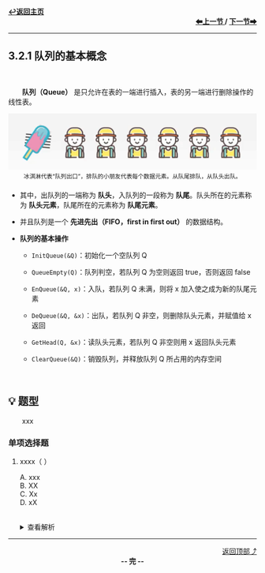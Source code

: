 <a name="top"></a>
<div align="left">
    <a href="/README.md"><b>↩返回主页</b></a>
</div>
<div align="right">
    <b>
    <a href="../3.1%20栈/3.1.3%20栈的链式存储结构.md">⬅上一节 </a>
    /
    <a href="3.2.2%20队列的顺序存储结构.md"> 下一节➡</a>
    </b>
</div>
<hr>

## 3.2.1 队列的基本概念

<br>

&emsp;&emsp;**队列（Queue）** 是只允许在表的一端进行插入，表的另一端进行删除操作的线性表。

<div align="center">
    <img src="/pics/3/3.2.1(1).png" width=800><br>
    <sup>冰淇淋代表“队列出口”，排队的小朋友代表每个数据元素。从队尾排队，从队头出队。</sup>
</div>

+ 其中，出队列的一端称为 **队头**，入队列的一段称为 **队尾**。队头所在的元素称为 **队头元素**，队尾所在的元素称为 **队尾元素**。

+ 并且队列是一个 **先进先出（FIFO，first in first out）** 的数据结构。

+ **队列的基本操作**

    + `InitQueue(&Q)`：初始化一个空队列 Q

    + `QueueEmpty(Q)`：队列判空，若队列 Q 为空则返回 true，否则返回 false

    + `EnQueue(&Q, x)`：入队，若队列 Q 未满，则将 x 加入使之成为新的队尾元素

    + `DeQueue(&Q, &x)`：出队，若队列 Q 非空，则删除队头元素，并赋值给 x 返回

    + `GetHead(Q, &x)`：读队头元素，若队列 Q 非空则用 x 返回队头元素

    + `ClearQueue(&Q)`：销毁队列，并释放队列 Q 所占用的内存空间

<br>

## 💡 题型

&emsp;&emsp;xxx

### 单项选择题

1. xxxx（ ）

    A. xxx<br>
    B. XX<br>
    C. Xx<br>
    D. xX<br><br>
    <details>
    <summary>查看解析</summary>
    <p>答案：x</p>
    </details>

<hr>

<div align="right">
    <a href="#top">返回顶部⤴</a>
</div>

<div align="center">
    <b>-- 完 --</b>
</div>